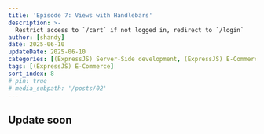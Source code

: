 ```yaml
---
title: 'Episode 7: Views with Handlebars'
description: >-
  Restrict access to `/cart` if not logged in, redirect to `/login`
author: [shandy]
date: 2025-06-10
updateDate: 2025-06-10
categories: [(ExpressJS) Server-Side development, (ExpressJS) E-Commerce]
tags: [(ExpressJS) E-Commerce]
sort_index: 8
# pin: true
# media_subpath: '/posts/02'
---
```


## Update soon
